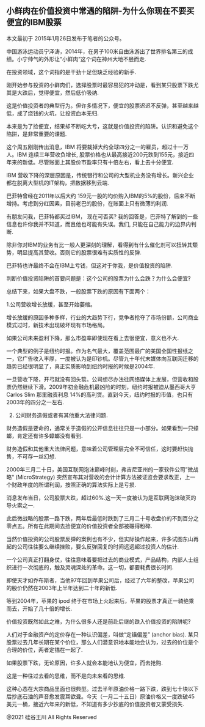 ## 小鲜肉在价值投资中常遇的陷阱-为什么你现在不要买便宜的IBM股票

本文最初于 2015年1月26日发布于笔者的公众号。

中国游泳运动员宁泽涛，2014年，在男子100米自由泳游出了世界排名第三的成绩。小宁帅气的外形让“小鲜肉”这个词在神州大地不胫而走.

在投资领域，这个词指的是干劲十足但缺乏经验的新手.

刚开始参与投资的小鲜肉们，选择股票时最容易犯的冲动是，看到某只股票下跌尤其是大跌后，觉得便宜，然后低价吸纳.

这是价值投资者的典型行为。但许多情况下，便宜的股票迟迟不反弹，甚至越来越低，成了烧钱的火坑，让投资血本无归.

本来是为了捡便宜，结果却不断吃大亏，这就是价值投资的陷阱。认识和避免这个陷阱，是非常重要的课题.

这个周五刚刚传出消息，IBM 将要裁掉大约全球四分之一的雇员，超过十一万人。IBM 连续三年营收负增长,
股票价格也从最高接近200元跌到155元，接近四年来的新低。尽管账面上其股价市盈率只有十倍左右，看上去十分便宜.

IBM 营收下降的深层原因是，传统银行和公司的大型机业务没有增长。新兴企业都在脱离大型机的IT架构，把数据移到云端.

巴菲特曾经在2011年以后大约 159元一股的均价购入IBM的5%的股份，后来不断增持。考虑到分红因素，目前老巴的股份，在账面上只有微薄的利润.

有朋友问我，巴菲特都买过IBM， 现在可否买? 我的回答是，巴菲特了解到的一些信息也许你我并不知道，而且他也可能有失误。我们,
只能在自己能力的边界内判断.

除非你对IBM的业务有比一般人更深刻的理解，看得到有什么催化剂可以扭转其颓势，明显提高其营收。否则它的股票很难有实质性的反弹.

巴菲特也许最终不会在IBM上亏钱，但这对于你我，是价值投资的陷阱.

判断价值投资陷阱的首要问题是：这个公司的股票为什么会跌？为什么会便宜?

总结下来，如果大盘不跌，一般股票下跌的原因有下面两个：

1.公司营收增长放缓，甚至开始萎缩。

增长放缓的原因多种多样，行业的大趋势下行，竞争者抢夺了市场份额，公司商业模式过时，新技术出现破坏现有市场格局。

如果公司未来盈利下降，那么市盈率即使现在看上去很便宜，意义也不大.

一个典型的例子是纽约时报。作为名气最大，覆盖范围最广的美国全国性报纸之一，它广告收入丰厚，一度被认为是印钞机。尽管九十年代末媒体向互联网迁移的趋势已经很明显了，真正实质影响到纽约时报的时候是2004年.

一旦营收下降，开弓就没有回头箭。公司想尽办法往网络媒体上发展，但营收和股票仍然继续下滑。2009年初金融危机最凶险的时刻，纽约时报被迫从墨西哥大亨Carlos
Slim 那里融资利息 14%的高利贷。直到今天，纽约时报的市值，也只有2003年的四分之一左右.

2. 公司财务造假或者有其他重大法律问题.

财务造假是要命的，通常关于造假的公开信息往往只是一小部分。如果看到一只蟑螂，肯定还有许多蟑螂没有看到.

财务造假和其他重大法律问题，意味着公司管理层完全不可信任，这时要赶快抛售，不可存一丝幻想.

2000年三月二十日，美国互联网泡沫巅峰时刻，弗吉尼亚州的一家软件公司&#8221;微战略“ (MicroStrategy)
突然宣布其对营收的会计计算方法被证监会要求改正，上一个财政年度的所谓利润，按照正确的算法实际上是亏损.

消息发布当日，公司股票大跌，超过60%.这一天一度被认为是互联网泡沫破灭的导火索之一.

此后微战略的股票一路下跌，两年后最低时跌到了三月二十号收盘价的不到百分之零点五。所有在此期间去捡便宜的价值投资者全部被碾得粉碎.

当然价值投资的公司股票反弹的案例也有不少，但实际操作起来，许多试图东山再起的公司往往要么继续挫败，要么反弹回复的时间远远超过投资人的估计.

一个公司真正打翻身仗，往往意味着要把过去的商业模式，产品结构，内部人士组织进行一次彻底的，触及灵魂深处的革命。这一切，都要耗费很长时间.

即使天才如乔布斯者，当他97年回到苹果公司后，经过了六年的整改，苹果公司的股价仍然在2003年上半年达到二十年的新低.

等到2004年，苹果的 ipod 终于在市场上火起来后，苹果的股票才真正一骑绝乘而去，开始了几十倍的增长.

价值投资既然如此之难，为什么很多人还是前赴后继的跌入价值投资的陷阱呢?

人们对于金融资产的定价存在一种认识偏差，叫做“定锚偏差” (anchor bias).
某只股票过去几年长期在某个价位，那么人们潜意识地本能地会认为，过去的价位是个合理的价位，两者定锚在一起了.

如果股票下跌，无论原因，许多人就会本能地认为便宜，而去抢购.

这是一种往过去看的思维，而不是向未来看的思维.

这种心态在大宗商品里面也很典型。过去半年原油价格一路下跌，跌到七十块以下后抄底石油的声音愈发震耳欲聋。今天（一月二十五日）原油价格又一度跌破45美元一桶，接近六年来的新低，不知道有多少抄底的价值投资者又蒙受损失.

@2021 硅谷王川 All Rights Reserved

